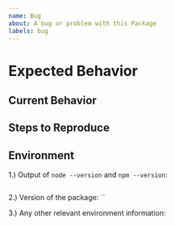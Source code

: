 ```yaml
---
name: Bug
about: A bug or problem with this Package
labels: bug
---
```


<!-- Please provide a general summary of the issue in the Title above -->

# Expected Behavior

<!-- Explain what you expect to happen -->

## Current Behavior

<!-- Explain what actually happens -->

## Steps to Reproduce

<!-- Explain how to reproduce the problem -->
<!-- If relevant, include code, screenshots or links -->

## Environment

1.) Output of `node --version` and `npm --version`:

```sh

```

2.) Version of the package: ``

3.) Any other relevant environment information:

```sh

```
